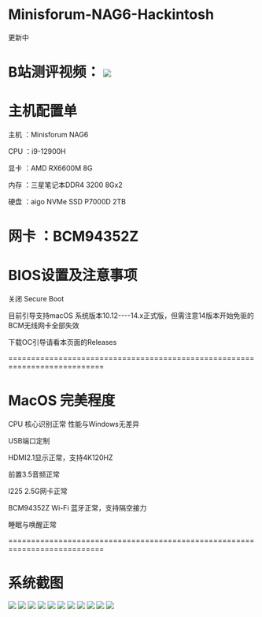 # Minisforum-NAG6-Hackintosh

更新中

B站测评视频：
![](https://github.com/Xmingbai/Minisforum-NAG6-Hackintosh/blob/main/About.png)
===========================================================================
# 主机配置单
主机 ：Minisforum NAG6

CPU ：i9-12900H

显卡 ：AMD RX6600M 8G

内存 ：三星笔记本DDR4 3200 8Gx2

硬盘 ：aigo NVMe SSD P7000D 2TB

网卡 ：BCM94352Z
===========================================================================
# BIOS设置及注意事项

关闭 Secure Boot

目前引导支持macOS 系统版本10.12----14.x正式版，但需注意14版本开始免驱的BCM无线网卡全部失效

下载OC引导请看本页面的Releases

===========================================================================

# MacOS 完美程度

CPU 核心识别正常  性能与Windows无差异

USB端口定制

HDMI2.1显示正常，支持4K120HZ

前置3.5音频正常

I225 2.5G网卡正常

BCM94352Z Wi-Fi 蓝牙正常，支持隔空接力

睡眠与唤醒正常

===========================================================================
# 系统截图
![](https://github.com/Xmingbai/Minisforum-NAG6-Hackintosh/blob/main/CPU.png)
![](https://github.com/Xmingbai/Minisforum-NAG6-Hackintosh/blob/main/6600M.png)
![](https://github.com/Xmingbai/Minisforum-NAG6-Hackintosh/blob/main/USB.png)
![](https://github.com/Xmingbai/Minisforum-NAG6-Hackintosh/blob/main/ETH.png)
![](https://github.com/Xmingbai/Minisforum-NAG6-Hackintosh/blob/main/Audio.png)
![](https://github.com/Xmingbai/Minisforum-NAG6-Hackintosh/blob/main/BT.png)
![](https://github.com/Xmingbai/Minisforum-NAG6-Hackintosh/blob/main/WIFI.png)
![](https://github.com/Xmingbai/Minisforum-NAG6-Hackintosh/blob/main/Airdrop.png)
![](https://github.com/Xmingbai/Minisforum-NAG6-Hackintosh/blob/main/R23.png)
![](https://github.com/Xmingbai/Minisforum-NAG6-Hackintosh/blob/main/geekbench6-CPU.png)
![](https://github.com/Xmingbai/Minisforum-NAG6-Hackintosh/blob/main/OpenCL&Metal.png)

